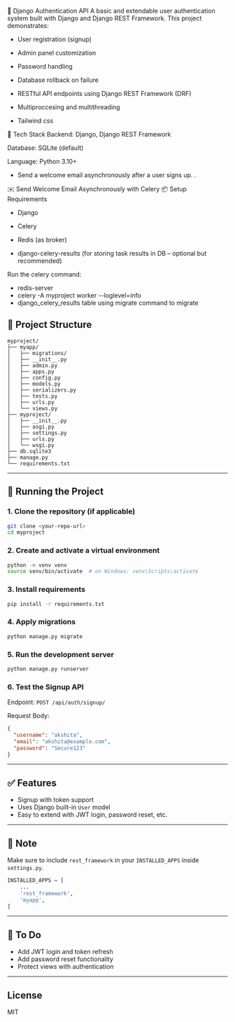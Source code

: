 
🔐 Django Authentication API
A basic and extendable user authentication system built with Django and Django REST Framework. This project demonstrates:

* User registration (signup)

* Admin panel customization

* Password handling

* Database rollback on failure

* RESTful API endpoints using Django REST Framework (DRF)

* Multiproccesing and multithreading

* Tailwind css

🔧 Tech Stack
Backend: Django, Django REST Framework

Database: SQLite (default)

Language: Python 3.10+

* Send a welcome email asynchronously after a user signs up.
.

✉️ Send Welcome Email Asynchronously with Celery
📦 Setup Requirements
* Django

* Celery

* Redis (as broker)

* django-celery-results (for storing task results in DB – optional but recommended)

Run the celery command:

* redis-server
* celery -A myproject worker --loglevel=info
* django_celery_results table using migrate command to migrate


## 📁 Project Structure

```
myproject/
├── myapp/
│   ├── migrations/
│   ├── __init__.py
│   ├── admin.py
│   ├── apps.py
│   ├── config.py
│   ├── models.py
│   ├── serializers.py
│   ├── tests.py
│   ├── urls.py
│   └── views.py
├── myproject/
│   ├── __init__.py
│   ├── asgi.py
│   ├── settings.py
│   ├── urls.py
│   └── wsgi.py
├── db.sqlite3
├── manage.py
└── requirements.txt
```

---

## 🚀 Running the Project

### 1. Clone the repository (if applicable)

```bash
git clone <your-repo-url>
cd myproject
```

### 2. Create and activate a virtual environment

```bash
python -m venv venv
source venv/bin/activate  # on Windows: venv\Scripts\activate
```

### 3. Install requirements

```bash
pip install -r requirements.txt
```

### 4. Apply migrations

```bash
python manage.py migrate
```

### 5. Run the development server

```bash
python manage.py runserver
```

### 6. Test the Signup API

Endpoint: `POST /api/auth/signup/`

Request Body:
```json
{
  "username": "akshita",
  "email": "akshita@example.com",
  "password": "Secure123"
}
```

---

## ✅ Features

- Signup with token support
- Uses Django built-in `User` model
- Easy to extend with JWT login, password reset, etc.

---

## 📌 Note

Make sure to include `rest_framework` in your `INSTALLED_APPS` inside `settings.py`.

```python
INSTALLED_APPS = [
    ...
    'rest_framework',
    'myapp',
]
```

---

## 🧩 To Do

- Add JWT login and token refresh
- Add password reset functionality
- Protect views with authentication

---

## License

MIT
